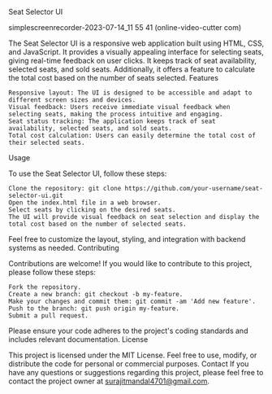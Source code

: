 Seat Selector UI

simplescreenrecorder-2023-07-14_11 55 41 (online-video-cutter com)

The Seat Selector UI is a responsive web application built using HTML, CSS, and JavaScript. It provides a visually appealing interface for selecting seats, giving real-time feedback on user clicks. It keeps track of seat availability, selected seats, and sold seats. Additionally, it offers a feature to calculate the total cost based on the number of seats selected.
Features

    Responsive layout: The UI is designed to be accessible and adapt to different screen sizes and devices.
    Visual feedback: Users receive immediate visual feedback when selecting seats, making the process intuitive and engaging.
    Seat status tracking: The application keeps track of seat availability, selected seats, and sold seats.
    Total cost calculation: Users can easily determine the total cost of their selected seats.

Usage

To use the Seat Selector UI, follow these steps:

    Clone the repository: git clone https://github.com/your-username/seat-selector-ui.git
    Open the index.html file in a web browser.
    Select seats by clicking on the desired seats.
    The UI will provide visual feedback on seat selection and display the total cost based on the number of selected seats.

Feel free to customize the layout, styling, and integration with backend systems as needed.
Contributing

Contributions are welcome! If you would like to contribute to this project, please follow these steps:

    Fork the repository.
    Create a new branch: git checkout -b my-feature.
    Make your changes and commit them: git commit -am 'Add new feature'.
    Push to the branch: git push origin my-feature.
    Submit a pull request.

Please ensure your code adheres to the project's coding standards and includes relevant documentation.
License

This project is licensed under the MIT License. Feel free to use, modify, or distribute the code for personal or commercial purposes.
Contact
If you have any questions or suggestions regarding this project, please feel free to contact the project owner at surajitmandal4701@gmail.com.
